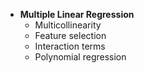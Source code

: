 - **Multiple Linear Regression**
  - Multicollinearity
  - Feature selection
  - Interaction terms
  - Polynomial regression